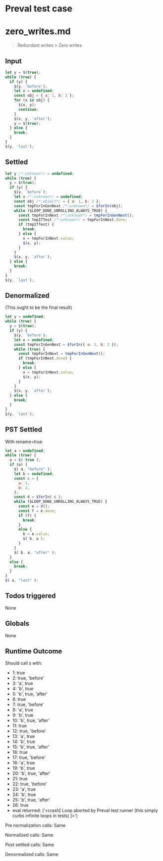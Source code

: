 # Preval test case

# zero_writes.md

> Redundant writes > Zero writes

## Input

`````js filename=intro
let y = $(true);
while (true) {
  if (y) {
    $(y, 'before');
    let x = undefined;
    const obj = { a: 1, b: 2 };
    for (x in obj) {
      $(x, y);
      continue;
    }
    $(x, y, 'after');
    y = $(true);
  } else {
    break;
  }
}
$(y, 'last');
`````


## Settled


`````js filename=intro
let y /*:unknown*/ = undefined;
while (true) {
  y = $(true);
  if (y) {
    $(y, `before`);
    let x /*:unknown*/ = undefined;
    const obj /*:object*/ = { a: 1, b: 2 };
    const tmpForInGenNext /*:unknown*/ = $forIn(obj);
    while ($LOOP_DONE_UNROLLING_ALWAYS_TRUE) {
      const tmpForInNext /*:unknown*/ = tmpForInGenNext();
      const tmpIfTest /*:unknown*/ = tmpForInNext.done;
      if (tmpIfTest) {
        break;
      } else {
        x = tmpForInNext.value;
        $(x, y);
      }
    }
    $(x, y, `after`);
  } else {
    break;
  }
}
$(y, `last`);
`````


## Denormalized
(This ought to be the final result)

`````js filename=intro
let y = undefined;
while (true) {
  y = $(true);
  if (y) {
    $(y, `before`);
    let x = undefined;
    const tmpForInGenNext = $forIn({ a: 1, b: 2 });
    while (true) {
      const tmpForInNext = tmpForInGenNext();
      if (tmpForInNext.done) {
        break;
      } else {
        x = tmpForInNext.value;
        $(x, y);
      }
    }
    $(x, y, `after`);
  } else {
    break;
  }
}
$(y, `last`);
`````


## PST Settled
With rename=true

`````js filename=intro
let a = undefined;
while (true) {
  a = $( true );
  if (a) {
    $( a, "before" );
    let b = undefined;
    const c = {
      a: 1,
      b: 2,
    };
    const d = $forIn( c );
    while ($LOOP_DONE_UNROLLING_ALWAYS_TRUE) {
      const e = d();
      const f = e.done;
      if (f) {
        break;
      }
      else {
        b = e.value;
        $( b, a );
      }
    }
    $( b, a, "after" );
  }
  else {
    break;
  }
}
$( a, "last" );
`````


## Todos triggered


None


## Globals


None


## Runtime Outcome


Should call `$` with:
 - 1: true
 - 2: true, 'before'
 - 3: 'a', true
 - 4: 'b', true
 - 5: 'b', true, 'after'
 - 6: true
 - 7: true, 'before'
 - 8: 'a', true
 - 9: 'b', true
 - 10: 'b', true, 'after'
 - 11: true
 - 12: true, 'before'
 - 13: 'a', true
 - 14: 'b', true
 - 15: 'b', true, 'after'
 - 16: true
 - 17: true, 'before'
 - 18: 'a', true
 - 19: 'b', true
 - 20: 'b', true, 'after'
 - 21: true
 - 22: true, 'before'
 - 23: 'a', true
 - 24: 'b', true
 - 25: 'b', true, 'after'
 - 26: true
 - eval returned: ('<crash[ Loop aborted by Preval test runner (this simply curbs infinite loops in tests) ]>')

Pre normalization calls: Same

Normalized calls: Same

Post settled calls: Same

Denormalized calls: Same
